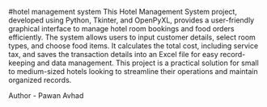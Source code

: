 #hotel management system
This Hotel Management System project, developed using Python, Tkinter, and OpenPyXL, provides a user-friendly graphical interface to manage hotel room bookings and food orders efficiently. The system allows users to input customer details, select room types, and choose food items. It calculates the total cost, including service tax, and saves the transaction details into an Excel file for easy record-keeping and data management. This project is a practical solution for small to medium-sized hotels looking to streamline their operations and maintain organized records.

Author - Pawan Avhad
